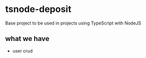 # tsnode-deposit
Base project to be used in projects using TypeScript with NodeJS

## what we have
- user crud

